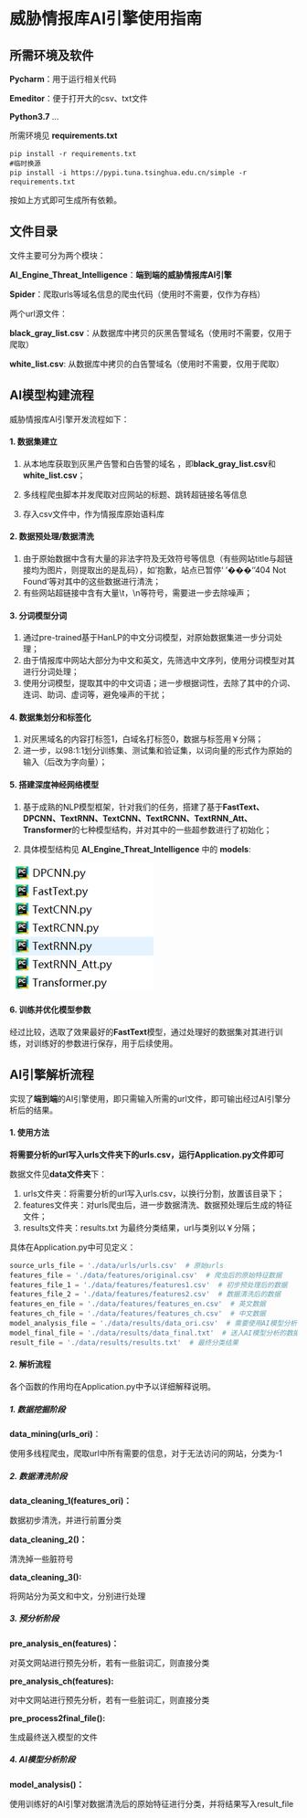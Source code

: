 # 威胁情报库AI引擎使用指南

## 所需环境及软件

**Pycharm**：用于运行相关代码

**Emeditor**：便于打开大的csv、txt文件

**Python3.7** ...

所需环境见 **requirements.txt**

```shell
pip install -r requirements.txt
#临时换源
pip install -i https://pypi.tuna.tsinghua.edu.cn/simple -r requirements.txt
```

按如上方式即可生成所有依赖。

## 文件目录

文件主要可分为两个模块：

**AI_Engine_Threat_Intelligence**：**端到端的威胁情报库AI引擎**

**Spider**：爬取urls等域名信息的爬虫代码（使用时不需要，仅作为存档）

两个url源文件：

**black_gray_list.csv**：从数据库中拷贝的灰黑告警域名（使用时不需要，仅用于爬取）

**white_list.csv**: 从数据库中拷贝的白告警域名（使用时不需要，仅用于爬取）

## AI模型构建流程

威胁情报库AI引擎开发流程如下：

#### 1. 数据集建立

1. 从本地库获取到灰黑产告警和白告警的域名 ，即**black_gray_list.csv**和**white_list.csv**；

2. 多线程爬虫脚本并发爬取对应网站的标题、跳转超链接名等信息

3. 存入csv文件中，作为情报库原始语料库

#### 2. 数据预处理/数据清洗

1. 由于原始数据中含有大量的非法字符及无效符号等信息（有些网站title与超链接均为图片，则提取出的是乱码），如’抱歉，站点已暂停‘ ’���‘’404 Not Found‘等对其中的这些数据进行清洗；
2. 有些网站超链接中含有大量\t，\n等符号，需要进一步去除噪声；

#### 3. 分词模型分词

1. 通过pre-trained基于HanLP的中文分词模型，对原始数据集进一步分词处理；
2. 由于情报库中网站大部分为中文和英文，先筛选中文序列，使用分词模型对其进行分词处理；
3. 使用分词模型，提取其中的中文词语；进一步根据词性，去除了其中的介词、连词、助词、虚词等，避免噪声的干扰；

#### 4. 数据集划分和标签化

1. 对灰黑域名的内容打标签1，白域名打标签0，数据与标签用￥分隔；
2. 进一步，以98:1:1划分训练集、测试集和验证集，以词向量的形式作为原始的输入（后改为字向量）；

#### 5. 搭建深度神经网络模型

1. 基于成熟的NLP模型框架，针对我们的任务，搭建了基于**FastText、DPCNN、TextRNN、TextCNN、TextRCNN、TextRNN_Att、Transformer**的七种模型结构，并对其中的一些超参数进行了初始化；

2. 具体模型结构见 **AI_Engine_Threat_Intelligence** 中的 **models**:

<img src=".\models.png" alt="image-20220823181522187"  />

#### 6. 训练并优化模型参数

经过比较，选取了效果最好的**FastText**模型，通过处理好的数据集对其进行训练，对训练好的参数进行保存，用于后续使用。

## AI引擎解析流程

实现了**端到端**的AI引擎使用，即只需输入所需的url文件，即可输出经过AI引擎分析后的结果。

#### 1. 使用方法

**将需要分析的url写入urls文件夹下的urls.csv，运行Application.py文件即可**

数据文件见**data文件夹**下：

1. urls文件夹：将需要分析的url写入urls.csv，以换行分割，放置该目录下；
2. features文件夹：对urls爬虫后，进一步数据清洗、数据预处理后生成的特征文件；
3. results文件夹：results.txt 为最终分类结果，url与类别以￥分隔；

具体在Application.py中可见定义：

```python
source_urls_file = './data/urls/urls.csv'  # 原始urls
features_file = './data/features/original.csv'  # 爬虫后的原始特征数据
features_file_1 = './data/features/features1.csv'  # 初步预处理后的数据
features_file_2 = './data/features/features2.csv'  # 数据清洗后的数据
features_en_file = './data/features/features_en.csv'  # 英文数据
features_ch_file = './data/features/features_ch.csv'  # 中文数据
model_analysis_file = './data/results/data_ori.csv'  # 需要使用AI模型分析的数据
model_final_file = './data/results/data_final.txt'  # 送入AI模型分析的数据
result_file = './data/results/results.txt'  # 最终分类结果
```

#### 2. 解析流程

各个函数的作用均在Application.py中予以详细解释说明。

##### 1. 数据挖掘阶段

**data_mining(urls_ori)**：

使用多线程爬虫，爬取url中所有需要的信息，对于无法访问的网站，分类为-1

##### 2. 数据清洗阶段

**data_cleaning_1(features_ori)：**

数据初步清洗，并进行前置分类

**data_cleaning_2()：**

清洗掉一些脏符号

**data_cleaning_3():**

将网站分为英文和中文，分别进行处理

##### 3. 预分析阶段

**pre_analysis_en(features)：**

对英文网站进行预先分析，若有一些脏词汇，则直接分类

**pre_analysis_ch(features):**

对中文网站进行预先分析，若有一些脏词汇，则直接分类

**pre_process2final_file():**

生成最终送入模型的文件

##### 4. AI模型分析阶段

**model_analysis()：**

使用训练好的AI引擎对数据清洗后的原始特征进行分类，并将结果写入result_file